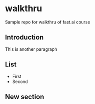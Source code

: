 # walkthru
Sample repo for walkthru of fast.ai course
## Introduction

This is another paragraph

## List

- First
- Second

## New section
